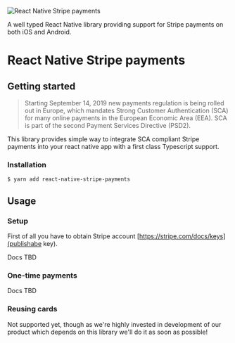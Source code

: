 ![React Native Stripe payments](https://raw.githubusercontent.com/Fitpassu/react-native-stripe-payments/master/react-native-stripe-payments.png)

A well typed React Native library providing support for Stripe payments on both iOS and Android.

# React Native Stripe payments

## Getting started

> Starting September 14, 2019 new payments regulation is being rolled out in Europe, which mandates Strong Customer Authentication (SCA) for many online payments in the European Economic Area (EEA). SCA is part of the second Payment Services Directive (PSD2).

This library provides simple way to integrate SCA compliant Stripe payments into your react native app with a first class Typescript support.

### Installation

`$ yarn add react-native-stripe-payments`

## Usage

### Setup

First of all you have to obtain Stripe account [https://stripe.com/docs/keys](publishabe key).

Docs TBD

### One-time payments

Docs TBD

### Reusing cards

Not supported yet, though as we're highly invested in development of our product which depends on this library we'll do it as soon as possible!

